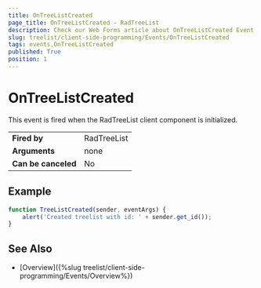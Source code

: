```yaml
---
title: OnTreeListCreated
page_title: OnTreeListCreated - RadTreeList
description: Check our Web Forms article about OnTreeListCreated Event.
slug: treelist/client-side-programming/Events/OnTreeListCreated
tags: events,OnTreeListCreated
published: True
position: 1
---
```


# OnTreeListCreated


This event is fired when the RadTreeList client component is initialized.


| | |
| ------ | ------ |
| **Fired by** | RadTreeList |
| **Arguments** | none |
| **Can be canceled** | No |


## Example

````JavaScript
function TreeListCreated(sender, eventArgs) {
    alert('Created treelist with id: ' + sender.get_id());
}
````


## See Also

 * [Overview]({%slug treelist/client-side-programming/Events/Overview%})
 
 
 

